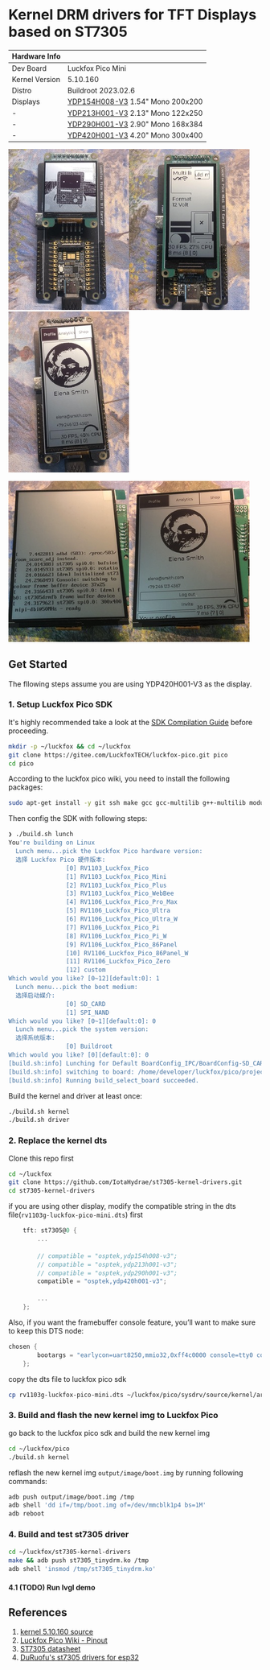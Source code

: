 # Kernel DRM drivers for TFT Displays based on ST7305

| Hardware Info  |                                                                             |
|----------------|-----------------------------------------------------------------------------|
| Dev Board      | Luckfox Pico Mini                                                           |
| Kernel Version | 5.10.160                                                                    |
| Distro         | Buildroot 2023.02.6                                                         |
| Displays       | [YDP154H008-V3](https://yuyinglcd.com/products/1/17/500) 1.54" Mono 200x200 |
| -              | [YDP213H001-V3](https://yuyinglcd.com/products/1/17/260) 2.13" Mono 122x250 |
| -              | [YDP290H001-V3](https://yuyinglcd.com/products/1/17/261) 2.90" Mono 168x384 |
| -              | [YDP420H001-V3](https://yuyinglcd.com/products/1/17/262) 4.20" Mono 300x400 |

![bmo](./assets/ydp154h008_v3_bmo.jpg)![stress](./assets/ydp213h001_v3_stress.jpg)![widgets](./assets/ydp290h001_v3_widgets.jpg)

![console](./assets/ydp420h001_v3_console.jpg)![widgets](./assets/ydp420h001_v3_widgets.jpg)

## Get Started

The fllowing steps assume you are using YDP420H001-V3 as the display.

### 1. Setup Luckfox Pico SDK

It's highly recommended take a look at the [SDK Compilation Guide](https://wiki.luckfox.com/zh/Luckfox-Pico-Plus-Mini/SDK-Image-Compilation) before proceeding.

```bash
mkdir -p ~/luckfox && cd ~/luckfox
git clone https://gitee.com/LuckfoxTECH/luckfox-pico.git pico
cd pico
```

According to the luckfox pico wiki, you need to install the following packages:
```bash
sudo apt-get install -y git ssh make gcc gcc-multilib g++-multilib module-assistant expect g++ gawk texinfo libssl-dev bison flex fakeroot cmake unzip gperf autoconf device-tree-compiler libncurses5-dev pkg-config bc python-is-python3 passwd openssl openssh-server openssh-client vim file cpio rsync curl
```

Then config the SDK with following steps:

```bash
❯ ./build.sh lunch
You're building on Linux
  Lunch menu...pick the Luckfox Pico hardware version:
  选择 Luckfox Pico 硬件版本:
                [0] RV1103_Luckfox_Pico
                [1] RV1103_Luckfox_Pico_Mini
                [2] RV1103_Luckfox_Pico_Plus
                [3] RV1103_Luckfox_Pico_WebBee
                [4] RV1106_Luckfox_Pico_Pro_Max
                [5] RV1106_Luckfox_Pico_Ultra
                [6] RV1106_Luckfox_Pico_Ultra_W
                [7] RV1106_Luckfox_Pico_Pi
                [8] RV1106_Luckfox_Pico_Pi_W
                [9] RV1106_Luckfox_Pico_86Panel
                [10] RV1106_Luckfox_Pico_86Panel_W
                [11] RV1106_Luckfox_Pico_Zero
                [12] custom
Which would you like? [0~12][default:0]: 1
  Lunch menu...pick the boot medium:
  选择启动媒介:
                [0] SD_CARD
                [1] SPI_NAND
Which would you like? [0~1][default:0]: 0
  Lunch menu...pick the system version:
  选择系统版本:
                [0] Buildroot
Which would you like? [0][default:0]: 0
[build.sh:info] Lunching for Default BoardConfig_IPC/BoardConfig-SD_CARD-Buildroot-RV1103_Luckfox_Pico_Mini-IPC.mk boards...
[build.sh:info] switching to board: /home/developer/luckfox/pico/project/cfg/BoardConfig_IPC/BoardConfig-SD_CARD-Buildroot-RV1103_Luckfox_Pico_Mini-IPC.mk
[build.sh:info] Running build_select_board succeeded.
```

Build the kernel and driver at least once:

```bash
./build.sh kernel
./build.sh driver
```

### 2. Replace the kernel dts

Clone this repo first
```bash
cd ~/luckfox
git clone https://github.com/IotaHydrae/st7305-kernel-drivers.git
cd st7305-kernel-drivers
```

if you are using other display, modify the compatible string in the dts file(`rv1103g-luckfox-pico-mini.dts`) first

```c
	tft: st7305@0 {
		...

		// compatible = "osptek,ydp154h008-v3";
		// compatible = "osptek,ydp213h001-v3";
		// compatible = "osptek,ydp290h001-v3";
		compatible = "osptek,ydp420h001-v3";

		...
	};
```

Also, if you want the framebuffer console feature, you’ll want to make sure to keep this DTS node:
```c
chosen {
		bootargs = "earlycon=uart8250,mmio32,0xff4c0000 console=tty0 console=ttyFIQ0 root=/dev/mmcblk1p7 rootwait snd_soc_core.prealloc_buffer_size_kbytes=16 coherent_pool=0";
	};
```

copy the dts file to luckfox pico sdk

```bash
cp rv1103g-luckfox-pico-mini.dts ~/luckfox/pico/sysdrv/source/kernel/arch/arm/boot/dts/rv1103g-luckfox-pico-mini.dts
```

### 3. Build and flash the new kernel img to Luckfox Pico

go back to the luckfox pico sdk and build the new kernel img
```bash
cd ~/luckfox/pico
./build.sh kernel
```


reflash the new kernel img `output/image/boot.img` by running following commands:

```bash
adb push output/image/boot.img /tmp
adb shell 'dd if=/tmp/boot.img of=/dev/mmcblk1p4 bs=1M'
adb reboot
```

### 4. Build and test st7305 driver

```bash
cd ~/luckfox/st7305-kernel-drivers
make && adb push st7305_tinydrm.ko /tmp
adb shell 'insmod /tmp/st7305_tinydrm.ko'
```

#### 4.1 (TODO) Run lvgl demo

## References

1. [kernel 5.10.160 source](https://elixir.bootlin.com/linux/v5.10.160/source)
2. [Luckfox Pico Wiki - Pinout](https://wiki.luckfox.com/zh/Luckfox-Pico-Plus-Mini/Pinout)
3. [ST7305 datasheet](https://admin.osptek.com/uploads/ST_7305_V0_2_d0b99d9cdb.pdf)
4. [DuRuofu's st7305 drivers for esp32](https://github.com/DuRuofu/esp-idf-st7305-Ink-screen)
